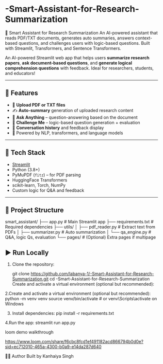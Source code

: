 # -Smart-Assistant-for-Research-Summarization
🧠 Smart Assistant for Research Summarization An AI-powered assistant that reads PDF/TXT documents, generates auto summaries, answers context-based questions, and challenges users with logic-based questions. Built with Streamlit, Transformers, and Sentence Transformers.


An AI-powered Streamlit web app that helps users **summarize research papers**, **ask document-based questions**, and **generate logical comprehension questions** with feedback. Ideal for researchers, students, and educators!

---

## 🚀 Features

- 📄 **Upload PDF or TXT files**
- ✍️ **Auto-summary** generation of uploaded research content
- 🤖 **Ask Anything** – question-answering based on the document
- 🎯 **Challenge Me** – logic-based question generation + evaluation
- 💬 **Conversation history** and feedback display
- 🧠 Powered by NLP, transformers, and language models

---

## 🔧 Tech Stack

- [Streamlit](https://streamlit.io/)
- Python (3.8+)
- PyMuPDF (`fitz`) – for PDF parsing
- HuggingFace Transformers
- scikit-learn, Torch, NumPy
- Custom logic for Q&A and feedback

---

## 📂 Project Structure
smart_assistant/
├── app.py # Main Streamlit app
├── requirements.txt # Required dependencies
├── utils/
│ ├── pdf_reader.py # Extract text from PDFs
│ ├── summarizer.py # Auto summarization
│ └── qa_engine.py # Q&A, logic Qs, evaluation
└── pages/ # (Optional) Extra pages if multipage


## ▶️ Run Locally

1. Clone the repository:

   git clone https://github.com/labanya-1/-Smart-Assistant-for-Research-Summarization.git
   cd -Smart-Assistant-for-Research-Summarization
   Create and activate a virtual environment (optional but recommended):
   
 2.Create and activate a virtual environment (optional but recommended):
 python -m venv venv
source venv/bin/activate    # or venv\Scripts\activate on Windows

3. Install dependencies:
   pip install -r requirements.txt

4.Run the app:
streamlit run app.py


loom demo walkthrough

https://www.loom.com/share/f6cbc8fcd1ef491182acd866794b0d0e?sid=ec712010-465a-4300-b0a9-e14da287d640


👩‍💻 Author
Built by Kanhaiya Singh


